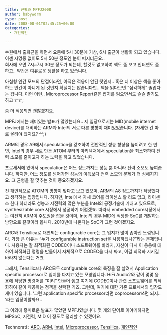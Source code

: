 ```yaml
---
title: 근황과 MPFJ2008
author: babyworm
type: post
date: 2008-08-01T02:45:25+00:00
categories:
  - 개인적인

---
```

수원에서 출퇴근을 하면서 요즘에 5시 30분에 기상, 6시 출근이 생활화 되고 있습니다. 이젠 자명종 없이도 5시 50분 정도엔 눈이 떠지더군요..<br>
회사에 오면 7시~7시 30분 정도가 되는데, 할것도 없고하여 책도 좀 보고 인터넷도 좀 하고.. 약간은 여유로운 생활을 하고 있습니다.

아침형 인간 모드의 단점이라면, 아직은 적응이 안된 탓인지.. 혹은 더 이상은 책을 좋아하는 인간이 아니게 된 것인지 확실치는 않습니다만.. 책을 읽다보면 “심각하게” 졸립다는 겁니다. 이런 이런.. Microprocessor Report같은 잡지를 읽으면서도 슬슬 졸기도 하고 ㅠㅠ;

좀 더 적응되면 괜찮겠지요.

MPFJ에서는 재미있는 발표가 많았는데요.. 제 입장으로서는 MID(mobile internet device)를 대비하는 ARM과 Intel의 서로 다른 방향이 재미있었습니다. (자세한 건 따로 올려야 겠지요? ^^;)

ARM의 경우 A9에서 speculation을 강조하여 전반적인 성능 향상을 높이려고 한 반면, Intel의 경우 새로 만든 ATOM 부터의 아키텍쳐에서 speculation을 최소화하여 전력 소모를 줄이고자 하는 노력을 하고 있었습니다.

프로세서에 있어서 speculation은 어느 정도까지는 성능 뿐 아니라 전력 소모도 높여줍니다. 하지만, 어느 정도를 넘어가면 성능의 이득보다 전력 소모의 문제가 더 심해지지요. 그 균형을 잘 맞추는 것이 중요하겠지요.

전 개인적으로 ATOM의 방향이 맞다고 보고 있으며, ARM의 A8 정도까지가 적당했다고 생각하는 입장입니다. 하지만, Intel에서 자체 코어를 라이센스 할 리도 없고, 라이센스 한다 하더라도 성능과 저전력의 많은 부분을 Intel의 공정기술에 기대고 있으므로, synthesizable core 시장에서 성공하기 어렵겠죠. 따라서 embedded core시장에서는 여전히 ARM이 주도권을 잡을 것이며, Intel의 경우 MID에 적당한 SoC를 개발하는 방향으로 갈것이라 봅니다. 2010년에 나온다는 SoC가 그런 것이겠지요.

ARC와 Tensilica로 대변되는 configurable core는 그 입지가 많이 좁아진 느낌입니다. 가장 큰 이유는 “누가 configurable instruction set을 사용하겠나?”라는 문제입니다. 사용자는 잘 최적화된 CODEC이나 소프트웨어를 바라지, 자신이 다시 이 응용에 대하여 최적화된 명령을 만들어서 자체적으로 CODEC을 다시 짜고, 이걸 최적화 시키길 바라지 않는다는 거죠

그래서, Tensilica나 ARC모두 configurable core의 특징을 잘 살려서 Application specific processor로 입지를 다지고 있는 모양입니다. HiFi Audio2와 같이 몇몇 응용에 적당한 명령어를 “미리” 만들어 놓고 여기에 CODEC이나 관련 소프트웨어를 최적화하여 같이 제공하는 정책을 선택한 거죠. 그런데, 여기에 대한 기존 프로세서의 입장도 재미 있습니다. ‘그런 application specific processor라면 coprocessor쓰면 되지.. ‘라는 입장이랄까요..

그 이외에 흥미로운 발표가 많았던 MPFJ였습니다. 몇 개의 단어로 이야기하자면 MPSoC, 저전력, MID 이 정도로 정리할 수 있겠어요.

<P class=zoundry\_bw\_tags><!-- Tag links generated by Zoundry Blog Writer. Do not manually edit. http://www.zoundry.com --><SPAN class=ztags><SPAN class=ztagspace>Technorati</SPAN> : <A class=ztag href="http://technorati.com/tag/ARC" rel=tag>ARC</A>, <A class=ztag href="http://technorati.com/tag/ARM" rel=tag>ARM</A>, <A class=ztag href="http://technorati.com/tag/Intel" rel=tag>Intel</A>, <A class=ztag href="http://technorati.com/tag/Microprocessor" rel=tag>Microprocessor</A>, <A class=ztag href="http://technorati.com/tag/Tensilica" rel=tag>Tensilica</A>, <A class=ztag href="http://technorati.com/tag/%EA%B0%9C%EC%9D%B8%EC%A0%81%EC%9D%B8" rel=tag>개인적인</A></SPAN> </p>
